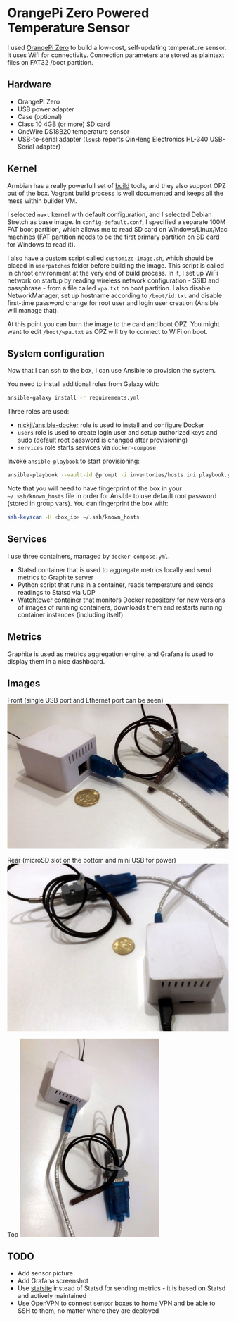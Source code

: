 # OrangePi Zero Powered Temperature Sensor

I used [OrangePi Zero](http://www.orangepi.org/orangepizero/) to build a low-cost, self-updating temperature sensor. It uses Wifi for connectivity.
Connection parameters are stored as plaintext files on FAT32 /boot partition.

## Hardware

* OrangePi Zero
* USB power adapter
* Case (optional)
* Class 10 4GB (or more) SD card
* OneWire DS18B20 temperature sensor
* USB-to-serial adapter (`lsusb` reports QinHeng Electronics HL-340 USB-Serial adapter)

## Kernel

Armbian has a really powerfull set of [build](https://github.com/armbian/build)
tools, and they also support OPZ out of the box. Vagrant build process is well
documented and keeps all the mess within builder VM.

I selected `next` kernel with default configuration, and I selected Debian
Stretch as base image. In `config-default.conf`, I specified a separate 100M
FAT boot partition, which allows me to read SD card on Windows/Linux/Mac
machines (FAT partition needs to be the first primary partition on SD card for
Windows to read it).

I also have a custom script called `customize-image.sh`, which should be placed
in `userpatches` folder before building the image. This script is called in
chroot environment at the very end of build process. In it, I set up WiFi
network on startup by reading wireless network configuration - SSID and
passphrase - from a file called `wpa.txt` on boot partition. I also disable
NetworkManager, set up hostname according to `/boot/id.txt` and disable
first-time password change for root user and login user creation (Ansible will
manage that).

At this point you can burn the image to the card and boot OPZ. You might want
to edit `/boot/wpa.txt` as OPZ will try to connect to WiFi on boot.

## System configuration

Now that I can ssh to the box, I can use Ansible to provision the system.

You need to install additional roles from Galaxy with:
```bash
ansible-galaxy install -r requirements.yml
```

Three roles are used:
* [nickjj/ansible-docker](https://github.com/nickjj/ansible-docker) role is
   used to install and configure Docker
* `users` role is used to create login user and setup authorized keys and sudo
   (default root password is changed after provisioning)
* `services` role starts services via `docker-compose`

Invoke `ansible-playbook` to start provisioning:
```bash
ansible-playbook --vault-id @prompt -i inventories/hosts.ini playbook.yml
```

Note that you will need to have fingerprint of the box in your
`~/.ssh/known_hosts` file in order for Ansible to use default root password
(stored in group vars). You can fingerprint the box with:

```bash
ssh-keyscan -H <box_ip> ~/.ssh/known_hosts
```

## Services

I use three containers, managed by `docker-compose.yml`.
* Statsd container that is used to aggregate metrics locally and send metrics
  to Graphite server
* Python script that runs in a container, reads temperature and sends readings
  to Statsd via UDP
* [Watchtower](https://github.com/v2tec/watchtower) container that monitors
  Docker repository for new versions of images of running containers, downloads
  them and restarts running container instances (including itself)

## Metrics

Graphite is used as metrics aggregation engine, and Grafana is used to display
them in a nice dashboard.

## Images

Front (single USB port and Ethernet port can be seen)
![Front](/images/opz1.jpg)

Rear (microSD slot on the bottom and mini USB for power)
![Rear](/images/opz2.jpg)

Top
![Top](/images/opz3.jpg)

## TODO

* Add sensor picture
* Add Grafana screenshot
* Use [statsite](https://github.com/statsite/statsite) instead of Statsd for
  sending metrics - it is based on Statsd and actively maintained
* Use OpenVPN to connect sensor boxes to home VPN and be able to SSH to them,
  no matter where they are deployed
